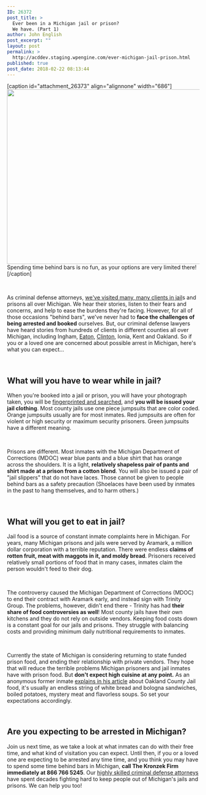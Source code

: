 ```yaml
---
ID: 26372
post_title: >
  Ever been in a Michigan jail or prison?
  We have. (Part 1)
author: John English
post_excerpt: ""
layout: post
permalink: >
  http://acddev.staging.wpengine.com/ever-michigan-jail-prison.html
published: true
post_date: 2018-02-22 08:13:44
---
```

[caption id="attachment_26373" align="alignnone" width="686"]<img class=" wp-image-26373" src="http://acddev.staging.wpengine.com/wp-content/uploads/2018/02/canstockphoto11600628-300x200.jpg" alt="" width="686" height="457" /> Spending time behind bars is no fun, as your options are very limited there![/caption]

&nbsp;

<span style="font-weight: 400;">As criminal defense attorneys, </span><a href="https://acddev.staging.wpengine.com/proven-results.html"><span style="font-weight: 400;">we've visited many, many clients in jail</span></a><span style="font-weight: 400;">s and prisons all over Michigan. We hear their stories, listen to their fears and concerns, and help to ease the burdens they're facing. However, for all of those occasions "behind bars", we've never had to </span><b>face the challenges of being arrested and booked</b><span style="font-weight: 400;"> ourselves. But, our criminal defense lawyers have heard stories from hundreds of clients in different counties all over Michigan, including Ingham, </span><a href="https://acddev.staging.wpengine.com/eaton-county-criminal-defense-attorney-charlotte-michigan-lawyer.html"><span style="font-weight: 400;">Eaton</span></a><span style="font-weight: 400;">, </span><a href="https://acddev.staging.wpengine.com/clinton-county-criminal-defense-attorney-st-johns-mi-criminal-lawyer.html"><span style="font-weight: 400;">Clinton</span></a><span style="font-weight: 400;">, Ionia, Kent and Oakland. So if you or a loved one are concerned about possible arrest in Michigan, here's what you can expect…</span>

&nbsp;
<h2><b>What will you have to wear while in jail?</b></h2>
<span style="font-weight: 400;">When you're booked into a jail or prison, you will have your photograph taken, you will be </span><a href="https://acddev.staging.wpengine.com/searches.html"><span style="font-weight: 400;">fingerprinted and searched</span></a><span style="font-weight: 400;">, and <strong>you will be issued your jail clothing</strong>. Most county jails use one piece jumpsuits that are color coded. Orange jumpsuits usually are for most inmates. Red jumpsuits are often for violent or high security or maximum security prisoners. Green jumpsuits have a different meaning. </span>

&nbsp;

<span style="font-weight: 400;">Prisons are different. Most inmates with the Michigan Department of Corrections (MDOC) wear blue pants and a blue shirt that has orange across the shoulders. It is a light, </span><b>relatively shapeless pair of pants and shirt made at a prison from a cotton blend</b><span style="font-weight: 400;">. You will also be issued a pair of "jail slippers" that do not have laces. Those cannot be given to people behind bars as a safety precaution (Shoelaces have been used by inmates in the past to hang themselves, and to harm others.)</span>

&nbsp;
<h2><b>What will you get to eat in jail?</b></h2>
<span style="font-weight: 400;">Jail food is a source of constant inmate complaints here in Michigan. For years, many Michigan prisons and jails were served by Aramark, a million dollar corporation with a terrible reputation. There were endless </span><b>claims of rotten fruit, meat with maggots in it, and moldy bread</b><span style="font-weight: 400;">. Prisoners received relatively small portions of food that in many cases, inmates claim the person wouldn't feed to their dog. </span>

&nbsp;

<span style="font-weight: 400;">The controversy caused the Michigan Department of Corrections (MDOC) to end their contract with Aramark early, and instead sign with Trinity Group. The problems, however, didn't end there - Trinity has had <strong>their share of food controversies as well</strong>! Most county jails have their own kitchens and they do not rely on outside vendors. Keeping food costs down is a constant goal for our jails and prisons. They struggle with balancing costs and providing minimum daily nutritional requirements to inmates.  </span>

&nbsp;

<span style="font-weight: 400;">Currently the state of Michigan is considering returning to state funded prison food, and ending their relationship with private vendors. They hope that will reduce the terrible problems Michigan prisoners and jail inmates have with prison food. But </span><b>don't expect high cuisine at any point.</b><span style="font-weight: 400;"> As an anonymous former inmate </span><a href="https://www.metrotimes.com/detroit/what-its-like-to-actually-eat-the-food-in-oakland-county-jail/Content?oid=2354552"><span style="font-weight: 400;">explains in his article</span></a><span style="font-weight: 400;"> about Oakland County Jail food, it's usually an endless string of white bread and bologna sandwiches, boiled potatoes, mystery meat and flavorless soups. So set your expectations accordingly.</span>

&nbsp;
<h2><strong>Are you expecting to be arrested in Michigan?</strong></h2>
Join us next time, as we take a look at what inmates can do with their free time, and what kind of visitation you can expect. Until then, if you or a loved one are expecting to be arrested any time time, and you think you may have to spend some time behind bars in Michigan, <strong>call The Kronzek Firm immediately at 866 766 5245</strong>. Our <a href="https://acddev.staging.wpengine.com/trial-attorneys.html">highly skilled criminal defense attorneys</a> have spent decades fighting hard to keep people out of Michigan's jails and prisons. We can help you too!